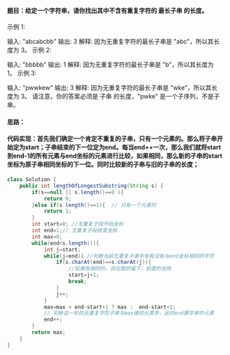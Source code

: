 ﻿####   题目：给定一个字符串，请你找出其中不含有重复字符的 最长子串 的长度。

示例 1:

输入: "abcabcbb"
输出: 3 
解释: 因为无重复字符的最长子串是 "abc"，所以其长度为 3。
示例 2:

输入: "bbbbb"
输出: 1
解释: 因为无重复字符的最长子串是 "b"，所以其长度为 1。
示例 3:

输入: "pwwkew"
输出: 3
解释: 因为无重复字符的最长子串是 "wke"，所以其长度为 3。
     请注意，你的答案必须是 子串 的长度，"pwke" 是一个子序列，不是子串。

####    思路：
####    代码实现：首先我们确定一个肯定不重复的子串，只有一个元素的。那么将子串开始定为start；子串结束的下一位定为end。每当end++一次，那么我们就将start到end-1的所有元素与end坐标的元素进行比较，如果相同，那么新的子串的start坐标为原子串相同坐标的下一位。同时比较新的子串与旧的子串的长度；
```java
class Solution {
    public int lengthOfLongestSubstring(String s) {
        if(s==null || s.length()==0 ){ 
            return 0;
        }else if(s.length()==1){  // 只有一个元素时
            return 1;
        }
        int start=0; //无重复子段开始坐标
        int end=1;// 无重复子段结束坐标
        int max=0;
        while(end<s.length()){
            int j=start;
            while(j<end){ //判断当前无重复子串中有有没有与end坐标相同的字符
                if(s.charAt(end)==s.charAt(j)){ 
                    //如果有相同的，将后面的留下，前面的去除
                    start=j+1; 
                    break;
                }
                j++;
            }
            max=max > end-start+1 ? max :  end-start+1;  
            // 判断这一轮的无重复字符子串与max谁的元素多，此时end算字串中元素
            end++;
        }
        return max;
    }
}
```

